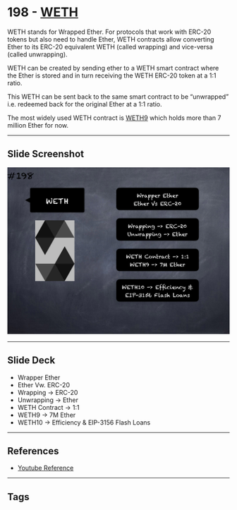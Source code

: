 # 198 - [WETH](WETH.md)
WETH stands for Wrapped Ether. For protocols that work with ERC-20 tokens but also need to handle Ether, WETH contracts allow converting Ether to its ERC-20 equivalent WETH (called wrapping) and vice-versa (called unwrapping).

WETH can be created by sending ether to a WETH smart contract where the Ether is stored and in turn receiving the WETH ERC-20 token at a 1:1 ratio. 

This WETH can be sent back to the same smart contract to be “unwrapped” i.e. redeemed back for the original Ether at a 1:1 ratio. 

The most widely used WETH contract is [WETH9](https://etherscan.io/address/0xc02aaa39b223fe8d0a0e5c4f27ead9083c756cc2#code) which holds more than 7 million Ether for now.
___
## Slide Screenshot
![198.png](../images/solidity201/198.png)
___
## Slide Deck
- Wrapper Ether
- Ether Vw. ERC-20
- Wrapping -> ERC-20
- Unwrapping -> Ether
- WETH Contract -> 1:1
- WETH9 -> 7M Ether
- WETH10 -> Efficiency & EIP-3156 Flash Loans
___
## References
- [Youtube Reference](https://youtu.be/0kx8M4u5980?t=1381)
___
## Tags